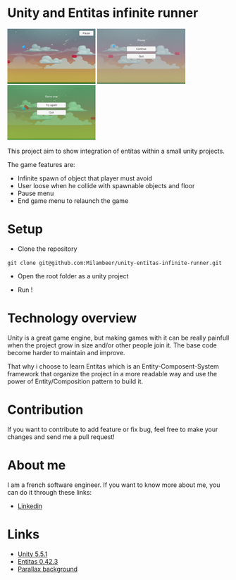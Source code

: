 # Unity and Entitas infinite runner
<p >
    <img style="width: 200px;" src="https://raw.githubusercontent.com/Milambeer/unity-entitas-infinite-runner/master/Readme/Images/Game.png" alt="Entitas">
    <img style="width: 200px;" src="https://raw.githubusercontent.com/Milambeer/unity-entitas-infinite-runner/master/Readme/Images/Pause.png" alt="Entitas">
    <img style="width: 200px;" src="https://raw.githubusercontent.com/Milambeer/unity-entitas-infinite-runner/master/Readme/Images/Death.png" alt="Entitas">
</p>


This project aim to show integration of entitas within a small unity projects.

The game features are:
* Infinite spawn of object that player must avoid
* User loose when he collide with spawnable objects and floor
* Pause menu
* End game menu to relaunch the game

# Setup

* Clone the repository

`
git clone git@github.com:Milambeer/unity-entitas-infinite-runner.git
`

* Open the root folder as a unity project

* Run !

# Technology overview
Unity is a great game engine, but making games with it can be really painfull when the project grow in size and/or other people join it. The base code become harder to maintain and improve.

That why i choose to learn Entitas which is an Entity-Composent-System framework that organize the project in a more readable way and use the power of Entity/Composition pattern to build it.

# Contribution
If you want to contribute to add feature or fix bug, feel free to make your changes and send me a pull request!

# About me
I am a french software engineer. If you want to know more about me, you can do it through these links:
* [Linkedin](https://www.linkedin.com/in/alexis-le-guennec-8144a049/)

# Links
* [Unity 5.5.1](https://unity3d.com/fr)
* [Entitas 0.42.3](https://github.com/sschmid/Entitas-CSharp)
* [Parallax background](http://www.makesimpledesigns.com/free-parallax-background-game-graphics-vol1/)